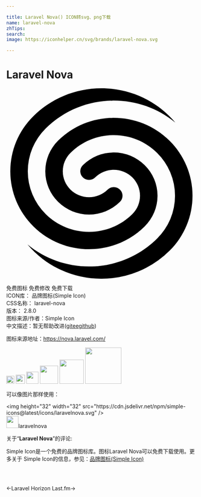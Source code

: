 ```yaml
---

title: Laravel Nova() ICON转svg、png下载
name: laravel-nova
zhTips: 
search: 
image: https://iconhelper.cn/svg/brands/laravel-nova.svg

---
```


# Laravel Nova  <small style="font-size: 60%;font-weight: 100"></small>

<div id="svg" class="svg-wrap">
<svg role="img" viewBox="0 0 24 24" xmlns="http://www.w3.org/2000/svg"><title>Laravel Nova icon</title><path d="M21.333 4.319C16.56.386 9.453.632 4.973 5.057a7.571 7.571 0 0 0 0 10.8c3.018 2.982 7.912 2.982 10.931 0a3.245 3.245 0 0 0 0-4.628 3.342 3.342 0 0 0-4.685 0 1.114 1.114 0 0 1-1.561 0 1.082 1.082 0 0 1 0-1.543 5.57 5.57 0 0 1 7.808 0 5.408 5.408 0 0 1 0 7.714c-3.881 3.834-10.174 3.834-14.055 0a9.734 9.734 0 0 1-.015-13.87C5.596 1.35 8.638 0 12 0c3.75 0 7.105 1.68 9.333 4.319zm-.714 16.136A12.184 12.184 0 0 1 12 24a12.18 12.18 0 0 1-9.333-4.319c4.772 3.933 11.88 3.687 16.36-.738a7.571 7.571 0 0 0 0-10.8c-3.018-2.982-7.912-2.982-10.931 0a3.245 3.245 0 0 0 0 4.628 3.342 3.342 0 0 0 4.685 0 1.114 1.114 0 0 1 1.561 0 1.082 1.082 0 0 1 0 1.543 5.57 5.57 0 0 1-7.808 0 5.408 5.408 0 0 1 0-7.714c3.881-3.834 10.174-3.834 14.055 0a9.734 9.734 0 0 1 .03 13.855z"/></svg>
</div>
<detail full-name='laravel-nova'></detail>

<div class="detail-page">
<p>
<span><span class="badge-success badge">免费图标</span> <span class="badge-success badge">免费修改</span>  <span class="badge-success badge">免费下载</span> </span>
<br/>
<span>
ICON库：
<span class="badge-secondary badge">品牌图标(Simple Icon)</span> 
</span>
<br/>
<span>
CSS名称：
<span class="badge-secondary badge">laravel-nova</span> 
</span>

<br/>
<span>
版本：
<span class="badge-secondary badge">2.8.0</span> 
</span>
<br/>
<span>图标来源/作者：<span class="badge-light badge">Simple Icon</span></span> 
<br/>
<span class="zh-detail">中文描述：暂无<span class="help-link"><span>帮助改进</span>(<a href="https://gitee.com/liuwave/icon-helper/edit/master/json/brands/laravel-nova.json" target="_blank" rel="noopener noreferrer">gitee</a><a href="https://github.com/liuwave/icon-helper/edit/master/json/brands/laravel-nova.json" target="_blank" rel="noopener noreferrer">github</a></span>)</span><br/>
</p>
</div><div class="description description alert alert-light"><p>图标来源地址：<a href="https://nova.laravel.com/" target="_blank" rel="noopener noreferrer">https://nova.laravel.com/</a></p></div>
<div class="alert alert-dark">
<img height="21" width="21" src="https://cdn.jsdelivr.net/npm/simple-icons@latest/icons/laravelnova.svg" />
<img height="24" width="24" src="https://cdn.jsdelivr.net/npm/simple-icons@latest/icons/laravelnova.svg" />
<img height="32" width="32" src="https://cdn.jsdelivr.net/npm/simple-icons@latest/icons/laravelnova.svg" />
<img height="48" width="48" src="https://cdn.jsdelivr.net/npm/simple-icons@latest/icons/laravelnova.svg" />
<img height="64" width="64" src="https://cdn.jsdelivr.net/npm/simple-icons@latest/icons/laravelnova.svg" />
<img height="96" width="96" src="https://cdn.jsdelivr.net/npm/simple-icons@latest/icons/laravelnova.svg" />

</div>
<div>
  <p>可以像图片那样使用：    
  </p>
  <div class="alert alert-primary" style="font-size: 14px">
    &lt;img height="32" width="32" src="https://cdn.jsdelivr.net/npm/simple-icons@latest/icons/laravelnova.svg" /&gt;
    <copy-btn content='<img height="32" width="32" src="https://cdn.jsdelivr.net/npm/simple-icons@latest/icons/laravelnova.svg" />'></copy-btn>
  </div>
  <div class="alert alert-secondary">
    <img height="32" width="32" src="https://cdn.jsdelivr.net/npm/simple-icons@latest/icons/laravelnova.svg" />laravelnova
    <copy-btn content="laravelnova" btn-title="复制图标名称"></copy-btn>
  </div>
</div>
<div class="icon-detail__container">
<p>关于“<b>Laravel Nova</b>”的评论:</p>
</div>
<Vssue title="关于“Laravel Nova”的评论" />
<div><p>Simple Icon是一个免费的品牌图标库。图标Laravel Nova可以免费下载使用。更多关于  Simple Icon的信息，参见：<a target="_blank" href="https://iconhelper.cn/brands.html">品牌图标(Simple Icon)</a>
</p></div>


<div style="padding:2rem 0 " class="page-nav"><p class="inner"><span class="prev">←<router-link to="/icon/laravel-horizon.html">Laravel Horizon</router-link></span> <span class="next"><router-link to="/icon/last-fm.html">Last.fm</router-link>→</span></p></div>
